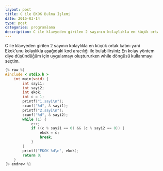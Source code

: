 ```yaml
---
layout: post
title: C ile EKOK Bulma İşlemi
date: 2015-03-14
type: post
categories: programlama
description: C ile klavyeden girilen 2 sayının kolaylıkla en küçük ortak katını yani Ekokunu kolaylıkla
---
```


C ile klavyeden girilen 2 sayının kolaylıkla en küçük ortak katını yani Ekok'unu kolaylıkla aşağıdaki kod aracılığı ile bulabilirsiniz.En kolay yöntem diye düşündüğüm için uygulamayı oluştururken while döngüsü kullanmayı seçtim.

```c
{% raw %}
#include < stdio.h >
    int main(void) {
        int sayi1;
        int sayi2;
        int ekok;
        int c = 1;
        printf("1.sayi\n");
        scanf("%d", & sayi1);
        printf("2.sayi\n");
        scanf("%d", & sayi2);
        while (1) {
            c++;
            if ((c % sayi1 == 0) && (c % sayi2 == 0)) {
                ekok = c;
                break;
            }
        }
        printf("EKOK %d\n", ekok);
        return 0;
    }
{% endraw %}
```
